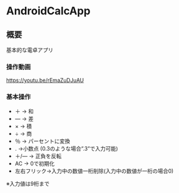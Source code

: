 # AndroidCalcApp
## 概要
基本的な電卓アプリ

### 操作動画
https://youtu.be/rEmaZuDJuAU

### 基本操作
- ＋ → 和
- ― → 差
- × → 積
- ÷ → 商
- ％ → パーセントに変換
- .  →小数点 (0.3のような場合”.3”で入力可能)
- ＋/― → 正負を反転
- AC → 0で初期化
- 左右フリック→入力中の数値一桁削除(入力中の数値が一桁の場合0)

※入力値は9桁まで
